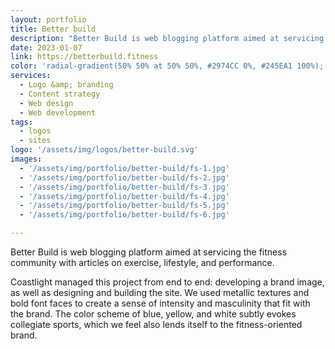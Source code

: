 ```yaml
---
layout: portfolio
title: Better build 
description: "Better Build is web blogging platform aimed at servicing the fitness community with articles on exercise, lifestyle, and performance. "
date: 2023-01-07
link: https://betterbuild.fitness
color: 'radial-gradient(50% 50% at 50% 50%, #2974CC 0%, #245EA1 100%);'
services:
  - Logo &amp; branding
  - Content strategy
  - Web design
  - Web development
tags: 
  - logos
  - sites 
logo: '/assets/img/logos/better-build.svg'
images:
  - '/assets/img/portfolio/better-build/fs-1.jpg'
  - '/assets/img/portfolio/better-build/fs-2.jpg'
  - '/assets/img/portfolio/better-build/fs-3.jpg'
  - '/assets/img/portfolio/better-build/fs-4.jpg'
  - '/assets/img/portfolio/better-build/fs-5.jpg'
  - '/assets/img/portfolio/better-build/fs-6.jpg'

---
```


Better Build is web blogging platform aimed at servicing the fitness community with articles on exercise, lifestyle, and performance. 

Coastlight managed this project from end to end: developing a brand image, as well as designing and building the site. We used metallic textures and bold font faces to create a sense of intensity and masculinity that fit with the brand. The color scheme of blue, yellow, and white subtly evokes collegiate sports, which we feel also lends itself to the fitness-oriented brand. 
